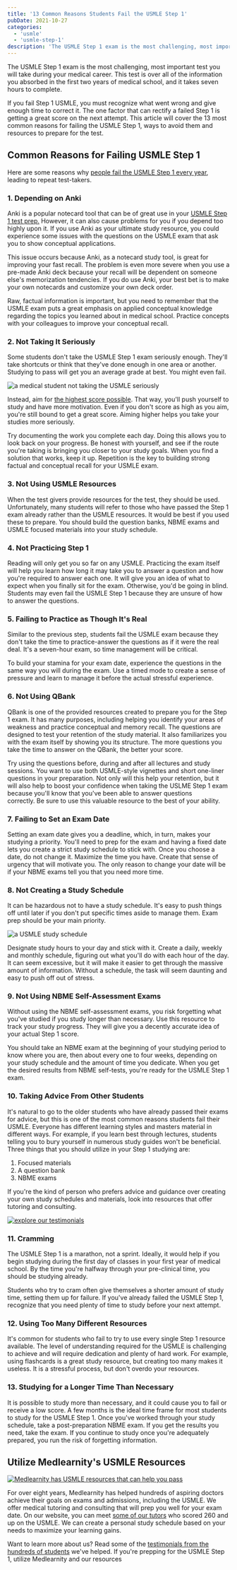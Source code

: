 ```yaml
---
title: '13 Common Reasons Students Fail the USMLE Step 1'
pubDate: 2021-10-27
categories:
  - 'usmle'
  - 'usmle-step-1'
description: 'The USMLE Step 1 exam is the most challenging, most important test you will take during your medical career. This test is over all of the information you a'
---
```


The USMLE Step 1 exam is the most challenging, most important test you will take during your medical career. This test is over all of the information you absorbed in the first two years of medical school, and it takes seven hours to complete. 

If you fail Step 1 USMLE, you must recognize what went wrong and give enough time to correct it. The one factor that can rectify a failed Step 1 is getting a great score on the next attempt. This article will cover the 13 most common reasons for failing the USMLE Step 1, ways to avoid them and resources to prepare for the test.

## Common Reasons for Failing USMLE Step 1

Here are some reasons why [people fail the USMLE Step 1 every year](https://www.usmle.org/performance-data), leading to repeat test-takers. 

### 1\. Depending on Anki

Anki is a popular notecard tool that can be of great use in your [USMLE Step 1 test prep.](https://www.medlearnity.com/usmle-tutoring-step-1/) However, it can also cause problems for you if you depend too highly upon it. If you use Anki as your ultimate study resource, you could experience some issues with the questions on the USMLE exam that ask you to show conceptual applications.  

This issue occurs because Anki, as a notecard study tool, is great for improving your fast recall. The problem is even more severe when you use a pre-made Anki deck because your recall will be dependent on someone else's memorization tendencies. If you do use Anki, your best bet is to make your own notecards and customize your own deck order. 

Raw, factual information is important, but you need to remember that the USMLE exam puts a great emphasis on applied conceptual knowledge regarding the topics you learned about in medical school. Practice concepts with your colleagues to improve your conceptual recall. 

### 2\. Not Taking It Seriously

Some students don't take the USMLE Step 1 exam seriously enough. They'll take shortcuts or think that they've done enough in one area or another. Studying to pass will get you an average grade at best. You might even fail. 

![a medical student not taking the USMLE seriously](https://i2xfwztd2ksbegse.public.blob.vercel-storage.com/wp/2021/10/01-not-taking-it-seriously-300x125.jpg)

Instead, aim for [the highest score possible](https://www.usmle.org/sites/default/files/2022-05/USMLE%20Step%20Examination%20Score%20Interpretation%20Guidelines_5_24_22_0.pdf). That way, you'll push yourself to study and have more motivation. Even if you don't score as high as you aim, you're still bound to get a great score. Aiming higher helps you take your studies more seriously.

Try documenting the work you complete each day. Doing this allows you to look back on your progress. Be honest with yourself, and see if the route you're taking is bringing you closer to your study goals. When you find a solution that works, keep it up. Repetition is the key to building strong factual and conceptual recall for your USMLE exam. 

### 3\. Not Using USMLE Resources

When the test givers provide resources for the test, they should be used. Unfortunately, many students will refer to those who have passed the Step 1 exam already rather than the USMLE resources. It would be best if you used these to prepare. You should build the question banks, NBME exams and USMLE focused materials into your study schedule.

### 4\. Not Practicing Step 1

Reading will only get you so far on any USMLE. Practicing the exam itself will help you learn how long it may take you to answer a question and how you're required to answer each one. It will give you an idea of what to expect when you finally sit for the exam. Otherwise, you'd be going in blind. Students may even fail the USMLE Step 1 because they are unsure of how to answer the questions.

### 5\. Failing to Practice as Though It's Real

Similar to the previous step, students fail the USMLE exam because they don't take the time to practice-answer the questions as if it were the real deal. It's a seven-hour exam, so time management will be critical. 

To build your stamina for your exam date, experience the questions in the same way you will during the exam. Use a timed mode to create a sense of pressure and learn to manage it before the actual stressful experience.

### 6\. Not Using QBank

QBank is one of the provided resources created to prepare you for the Step 1 exam. It has many purposes, including helping you identify your areas of weakness and practice conceptual and memory recall. The questions are designed to test your retention of the study material. It also familiarizes you with the exam itself by showing you its structure. The more questions you take the time to answer on the QBank, the better your score. 

Try using the questions before, during and after all lectures and study sessions. You want to use both USMLE-style vignettes and short one-liner questions in your preparation. Not only will this help your retention, but it will also help to boost your confidence when taking the USLME Step 1 exam because you'll know that you've been able to answer questions correctly. Be sure to use this valuable resource to the best of your ability. 

### 7. Failing to Set an Exam Date

Setting an exam date gives you a deadline, which, in turn, makes your studying a priority. You'll need to prep for the exam and having a fixed date lets you create a strict study schedule to stick with. Once you choose a date, do not change it. Maximize the time you have. Create that sense of urgency that will motivate you. The only reason to change your date will be if your NBME exams tell you that you need more time. 

### 8\. Not Creating a Study Schedule

It can be hazardous not to have a study schedule. It's easy to push things off until later if you don't put specific times aside to manage them. Exam prep should be your main priority.

![a USMLE study schedule](https://i2xfwztd2ksbegse.public.blob.vercel-storage.com/wp/2021/10/02-not-creating-study-schedule-300x125.jpg)

Designate study hours to your day and stick with it. Create a daily, weekly and monthly schedule, figuring out what you'll do with each hour of the day. It can seem excessive, but it will make it easier to get through the massive amount of information. Without a schedule, the task will seem daunting and easy to push off out of stress.

### 9\. Not Using NBME Self-Assessment Exams

Without using the NBME self-assessment exams, you risk forgetting what you've studied if you study longer than necessary. Use this resource to track your study progress. They will give you a decently accurate idea of your actual Step 1 score. 

You should take an NBME exam at the beginning of your studying period to know where you are, then about every one to four weeks, depending on your study schedule and the amount of time you dedicate. When you get the desired results from NBME self-tests, you're ready for the USMLE Step 1 exam.

### 10\. Taking Advice From Other Students

It's natural to go to the older students who have already passed their exams for advice, but this is one of the most common reasons students fail their USMLE. Everyone has different learning styles and masters material in different ways. For example, if you learn best through lectures, students telling you to bury yourself in numerous study guides won't be beneficial. Three things that you should utilize in your Step 1 studying are:

1. Focused materials
2. A question bank
3. NBME exams

If you're the kind of person who prefers advice and guidance over creating your own study schedules and materials, look into resources that offer tutoring and consulting.

[![explore our testimonials](https://i2xfwztd2ksbegse.public.blob.vercel-storage.com/wp/2022/06/06-explore-testimonials.png)](https://www.medlearnity.com/student-testimonials/)

### 11\. Cramming

The USMLE Step 1 is a marathon, not a sprint. Ideally, it would help if you begin studying during the first day of classes in your first year of medical school. By the time you're halfway through your pre-clinical time, you should be studying already. 

Students who try to cram often give themselves a shorter amount of study time, setting them up for failure. If you've already failed the USMLE Step 1, recognize that you need plenty of time to study before your next attempt.

### 12\. Using Too Many Different Resources

It's common for students who fail to try to use every single Step 1 resource available. The level of understanding required for the USMLE is challenging to achieve and will require dedication and plenty of hard work. For example, using flashcards is a great study resource, but creating too many makes it useless. It is a stressful process, but don't overdo your resources.

### 13\. Studying for a Longer Time Than Necessary

It is possible to study more than necessary, and it could cause you to fail or receive a low score. A few months is the ideal time frame for most students to study for the USMLE Step 1. Once you've worked through your study schedule, take a post-preparation NBME exam. If you get the results you need, take the exam. If you continue to study once you're adequately prepared, you run the risk of forgetting information.

## Utilize Medlearnity's USMLE Resources

[![Medlearnity has USMLE resources that can help you pass](https://i2xfwztd2ksbegse.public.blob.vercel-storage.com/wp/2021/10/03-utilize-medlearnity-usmle-resources-300x125.jpg)](https://www.medlearnity.com/usmle-tutoring-step-1/)

For over eight years, Medlearnity has helped hundreds of aspiring doctors achieve their goals on exams and admissions, including the USMLE. We offer medical tutoring and consulting that will prep you well for your exam date. On our website, you can meet [some of our tutors](https://www.medlearnity.com/our-tutors/) who scored 260 and up on the USMLE. We can create a personal study schedule based on your needs to maximize your learning gains. 

Want to learn more about us? Read some of the [testimonials from the hundreds of students](https://www.medlearnity.com/student-testimonials/) we've helped. If you're prepping for the USMLE Step 1, utilize Medlearnity and our resources
